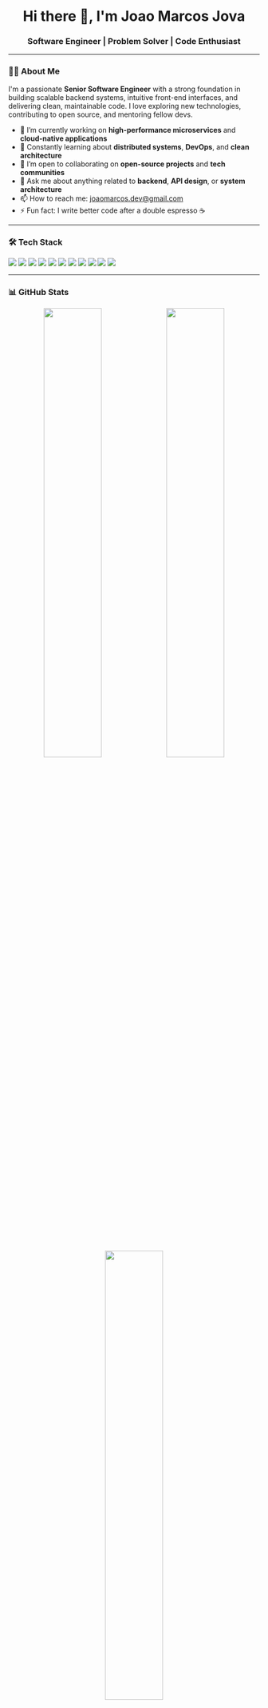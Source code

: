 <!-- README.md for Joao Marcos Jova -->

<h1 align="center">Hi there 👋, I'm Joao Marcos Jova</h1>
<h3 align="center">Software Engineer | Problem Solver | Code Enthusiast</h3>

---

### 👨‍💻 About Me

I'm a passionate **Senior Software Engineer** with a strong foundation in building scalable backend systems, intuitive front-end interfaces, and delivering clean, maintainable code. I love exploring new technologies, contributing to open source, and mentoring fellow devs.

- 🔭 I’m currently working on **high-performance microservices** and **cloud-native applications**
- 🌱 Constantly learning about **distributed systems**, **DevOps**, and **clean architecture**
- 👯 I’m open to collaborating on **open-source projects** and **tech communities**
- 💬 Ask me about anything related to **backend**, **API design**, or **system architecture**
- 📫 How to reach me: [joaomarcos.dev@gmail.com](mailto:joaomarcos.dev@gmail.com)
- ⚡ Fun fact: I write better code after a double espresso ☕

---

### 🛠️ Tech Stack

<p align="left">
<img src="https://img.shields.io/badge/HTML5-E34F26?style=for-the-badge&logo=html5&logoColor=white"/>
<img src="https://img.shields.io/badge/CSS3-1572B6?style=for-the-badge&logo=css3&logoColor=white"/>
<img src="https://img.shields.io/badge/Tailwind_CSS-38B2AC?style=for-the-badge&logo=tailwind-css&logoColor=white"/>
<img src="https://img.shields.io/badge/JavaScript-F7DF1E?style=for-the-badge&logo=javascript&logoColor=black"/>
<img src="https://img.shields.io/badge/TypeScript-3178C6?style=for-the-badge&logo=typescript&logoColor=white"/>
<img src="https://img.shields.io/badge/React-20232A?style=for-the-badge&logo=react&logoColor=61DAFB"/>
<img src="https://img.shields.io/badge/Next.js-000000?style=for-the-badge&logo=next.js&logoColor=white"/>
<img src="https://img.shields.io/badge/Node.js-339933?style=for-the-badge&logo=node.js&logoColor=white"/>
<img src="https://img.shields.io/badge/MongoDB-47A248?style=for-the-badge&logo=mongodb&logoColor=white"/>
<img src="https://img.shields.io/badge/Git-F05032?style=for-the-badge&logo=git&logoColor=white"/>
<img src="https://img.shields.io/badge/NPM-CB3837?style=for-the-badge&logo=npm&logoColor=white"/>

</p>

---

### 📊 GitHub Stats

<p align="center">
  <img src="https://github-readme-stats.vercel.app/api?username=joaomarcosjova&show_icons=true&theme=github_dark&hide_border=true" width="48%" />
  <img src="https://github-readme-streak-stats.herokuapp.com/?user=joaomarcosjova&theme=github-dark-blue&hide_border=true" width="48%" />
</p>

<p align="center">
  <img src="https://github-readme-stats.vercel.app/api/top-langs/?username=joaomarcosjova&layout=compact&theme=github_dark&hide_border=true" width="48%"/>
</p>

---

### 📫 Let's Connect

<p align="left">
  <a href="https://www.linkedin.com/in/joaomarcosjova/" target="_blank">
    <img src="https://img.shields.io/badge/LinkedIn-%230077B5.svg?&style=for-the-badge&logo=linkedin&logoColor=white" />
  </a>
  <a href="mailto:joaomarcos.dev@gmail.com">
    <img src="https://img.shields.io/badge/Gmail-D14836?style=for-the-badge&logo=gmail&logoColor=white" />
  </a>
  <a href="https://joaomarcos.dev">
    <img src="https://img.shields.io/badge/Portfolio-%23000000.svg?&style=for-the-badge&logo=firefox&logoColor=white" />
  </a>
</p>

---

<!-- GitHub Profile Views -->
<p align="center">
  <img src="https://komarev.com/ghpvc/?username=joaomarcosjova&color=blue&style=flat-square" alt="Profile Views" />
</p>
